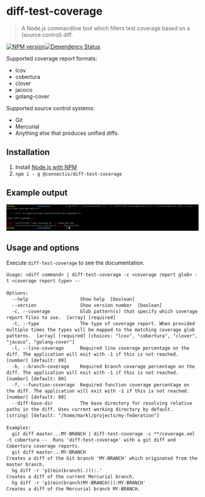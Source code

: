 # diff-test-coverage
> A Node.js commandline tool which filters test coverage based on a (source control) diff.

[![NPM version][npm-image]][npm-url][![Dependency Status][depstat-image]][depstat-url]

Supported coverage report formats:
- lcov
- cobertura
- clover
- jacoco
- golang-cover

Supported source control systems:
- Git
- Mercurial
- Anything else that produces unified diffs.

## Installation
1. Install [Node.js with NPM](https://nodejs.org/en/download/)
2. `npm i - g @connectis/diff-test-coverage`

## Example output
![Screenshot](https://raw.githubusercontent.com/Connected-Information-systems/diff-test-coverage/master/screenshots/screenshot.png "Example output")

## Usage and options
Execute `diff-test-coverage` to see the documentation.
```
Usage: <diff command> | diff-test-coverage -c <coverage report glob> -t <coverage report type> --

Options:
  --help                   Show help  [boolean]
  --version                Show version number  [boolean]
  -c, --coverage           Glob pattern(s) that specify which coverage report files to use.  [array] [required]
  -t, --type               The type of coverage report. When provided multiple times the types will be mapped to the matching coverage glob patterns.  [array] [required] [choices: "lcov", "cobertura", "clover", "jacoco", "golang-cover"]
  -l, --line-coverage      Required line coverage percentage on the diff. The application will exit with -1 if this is not reached.  [number] [default: 80]
  -b, --branch-coverage    Required branch coverage percentage on the diff. The application will exit with -1 if this is not reached.  [number] [default: 80]
  -f, --function-coverage  Required function coverage percentage on the diff. The application will exit with -1 if this is not reached.  [number] [default: 80]
  --diff-base-dir          The base directory for resolving relative paths in the diff. Uses current working directory by default.  [string] [default: "/home/markl/projects/my-federation"]

Examples:
  git diff master...MY-BRANCH | diff-test-coverage -c **/coverage.xml -t cobertura --  Runs 'diff-test-coverage' with a git diff and Cobertura coverage reports.
  git diff master...MY-BRANCH                                                          Creates a diff of the Git branch 'MY-BRANCH' which originated from the master branch.
  hg diff -r 'p1(min(branch(.))):.'                                                    Creates a diff of the current Mercurial branch.
  hg diff -r 'p1(min(branch(MY-BRANCH))):MY-BRANCH'                                    Creates a diff of the Mercurial branch MY-BRANCH.
```

[npm-url]: https://www.npmjs.org/package/@connectis/diff-test-coverage
[npm-image]: https://badge.fury.io/js/%40connectis%2Fdiff-test-coverage.svg

[depstat-url]: https://david-dm.org/Connected-Information-systems/diff-test-coverage
[depstat-image]: https://david-dm.org/Connected-Information-systems/diff-test-coverage.svg
